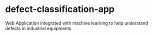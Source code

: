# defect-classification-app
Web Application integrated with machine learning to help understand defects in industrial equipments
